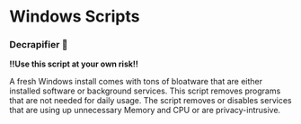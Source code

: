 # Windows Scripts

### Decrapifier :hankey:

**!!Use this script at your own risk!!**

A fresh Windows install comes with tons of bloatware that are either installed software or background services.
This script removes programs that are not needed for daily usage. The script removes 
or disables services that are using up unnecessary Memory and CPU or are privacy-intrusive.


